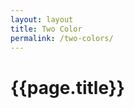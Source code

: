 ```yaml
---
layout: layout
title: Two Color
permalink: /two-colors/
---
```


# {{page.title}}

<div class="svg--p">
    <svg viewbox="0 0 100 100">
        <use xlink:href="/svg/sprite.svg#two-colors"></use>
    </svg>
</div>

<div class="svg--s">
    <svg viewbox="0 0 100 100">
        <use xlink:href="/svg/sprite.svg#two-colors"></use>
    </svg>
</div>

<div class="svg--t">
    <svg viewbox="0 0 100 100">
        <use xlink:href="/svg/sprite.svg#two-colors"></use>
    </svg>
</div>